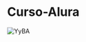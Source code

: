 # Curso-Alura

![YyBA](https://github.com/XEN0N157/Curso-Alura/assets/130699649/7e5f0ecd-a1d1-4f40-9090-5e502be69b73)
